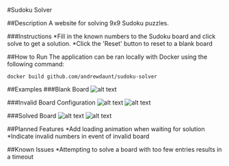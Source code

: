 #Sudoku Solver

##Description
A website for solving 9x9 Sudoku puzzles.

###Instructions
*Fill in the known numbers to the Sudoku board and click solve to get a solution.
*Click the 'Reset' button to reset to a blank board

##How to Run
The application can be ran locally with Docker using the following command:
```
docker build github.com/andrewdaunt/sudoku-solver
```

##Examples
###Blank Board
![alt text](https://github.com/andrewdaunt/sudoku-solver/blob/main/Board.png?raw=true)

###Invalid Board Configuration 
![alt text](https://github.com/andrewdaunt/sudoku-solver/blob/main/Invalid1.png?raw=true)
![alt text](https://github.com/andrewdaunt/sudoku-solver/blob/main/Invalid2.png?raw=true)

###Solved Board
![alt text](https://github.com/andrewdaunt/sudoku-solver/blob/main/Solve1.png?raw=true)
![alt text](https://github.com/andrewdaunt/sudoku-solver/blob/main/Solve2.png?raw=true)

##Planned Features
*Add loading animation when waiting for solution
*Indicate invalid numbers in event of invalid board

##Known Issues
*Attempting to solve a board with too few entries results in a timeout